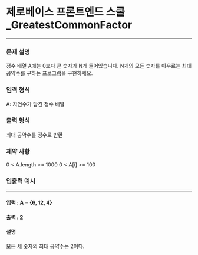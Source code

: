 # 제로베이스 프론트엔드 스쿨_GreatestCommonFactor

---

### 문제 설명
정수 배열 A에는 0보다 큰 숫자가 N개 들어있습니다.
N개의 모든 숫자를 아우르는 최대 공약수를 구하는 프로그램을 구현하세요.

### 입력 형식
A: 자연수가 담긴 정수 배열

### 출력 형식
최대 공약수를 정수로 반환

### 제약 사항
0 < A.length <= 1000
0 < A[i] <= 100

### 입출력 예시

---

#### 입력 : A = {6, 12, 4}
#### 출력 : 2
#### 설명
모든 세 숫자의 최대 공약수는 2이다.